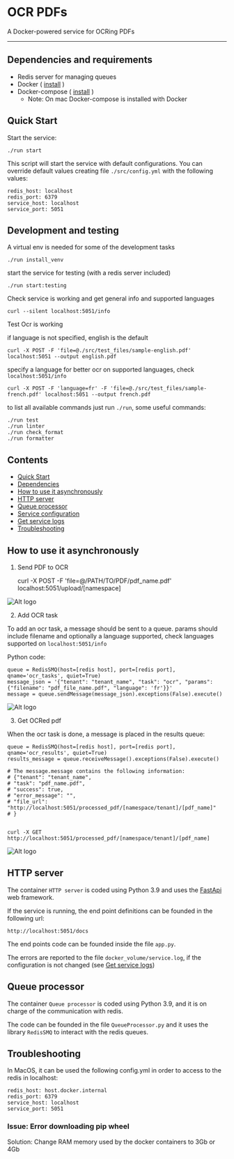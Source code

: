 # OCR PDFs

A Docker-powered service for OCRing PDFs

---

## Dependencies and requirements

- Redis server for managing queues
- Docker ( [install](https://runnable.com/docker/getting-started/) )
- Docker-compose ( [install](https://docs.docker.com/compose/install/) )
  - Note: On mac Docker-compose is installed with Docker

## Quick Start

Start the service:

    ./run start

This script will start the service with default configurations. You can override default values creating file `./src/config.yml` with the following values:

```
redis_host: localhost
redis_port: 6379
service_host: localhost
service_port: 5051
```

## Development and testing

A virtual env is needed for some of the development tasks

    ./run install_venv

start the service for testing (with a redis server included)

    ./run start:testing

Check service is working and get general info and supported languages

    curl --silent localhost:5051/info

Test Ocr is working

if language is not specified, english is the default

    curl -X POST -F 'file=@./src/test_files/sample-english.pdf' localhost:5051 --output english.pdf

specify a language for better ocr on supported languages, check `localhost:5051/info`

    curl -X POST -F 'language=fr' -F 'file=@./src/test_files/sample-french.pdf' localhost:5051 --output french.pdf

to list all available commands just run `./run`, some useful commands:

    ./run test
    ./run linter
    ./run check_format
    ./run formatter

## Contents

- [Quick Start](#quick-start)
- [Dependencies](#dependencies)
- [How to use it asynchronously](#how-to-use-it-asynchronously)
- [HTTP server](#http-server)
- [Queue processor](#queue-processor)
- [Service configuration](#service-configuration)
- [Get service logs](#get-service-logs)
- [Troubleshooting](#troubleshooting)

## How to use it asynchronously

1. Send PDF to OCR

   curl -X POST -F 'file=@/PATH/TO/PDF/pdf_name.pdf' localhost:5051/upload/[namespace]

![Alt logo](readme_pictures/send_materials.png?raw=true "Send PDF to extract")

2. Add OCR task

To add an ocr task, a message should be sent to a queue.
params should include filename and optionally a language supported, check languages supported on `localhost:5051/info`

Python code:

    queue = RedisSMQ(host=[redis host], port=[redis port], qname='ocr_tasks', quiet=True)
    message_json = '{"tenant": "tenant_name", "task": "ocr", "params": {"filename": "pdf_file_name.pdf", "language": 'fr'}}'
    message = queue.sendMessage(message_json).exceptions(False).execute()

![Alt logo](readme_pictures/extraction.png?raw=true "Add extraction task")

3. Get OCRed pdf

When the ocr task is done, a message is placed in the results queue:

    queue = RedisSMQ(host=[redis host], port=[redis port], qname='ocr_results', quiet=True)
    results_message = queue.receiveMessage().exceptions(False).execute()

    # The message.message contains the following information:
    # {"tenant": "tenant_name",
    # "task": "pdf_name.pdf",
    # "success": true,
    # "error_message": "",
    # "file_url": "http://localhost:5051/processed_pdf/[namespace/tenant]/[pdf_name]"
    # }


    curl -X GET http://localhost:5051/processed_pdf/[namespace/tenant]/[pdf_name]

![Alt logo](readme_pictures/get_paragraphs.png?raw=true "Get PDF")

## HTTP server

The container `HTTP server` is coded using Python 3.9 and uses the [FastApi](https://fastapi.tiangolo.com/) web framework.

If the service is running, the end point definitions can be founded in the following url:

    http://localhost:5051/docs

The end points code can be founded inside the file `app.py`.

The errors are reported to the file `docker_volume/service.log`, if the configuration is not changed (see [Get service logs](#get-service-logs))

## Queue processor

The container `Queue processor` is coded using Python 3.9, and it is on charge of the communication with redis.

The code can be founded in the file `QueueProcessor.py` and it uses the library `RedisSMQ` to interact with the
redis queues.

## Troubleshooting

In MacOS, it can be used the following config.yml in order to access to the redis in localhost:

    redis_host: host.docker.internal
    redis_port: 6379
    service_host: localhost
    service_port: 5051

### Issue: Error downloading pip wheel

Solution: Change RAM memory used by the docker containers to 3Gb or 4Gb
